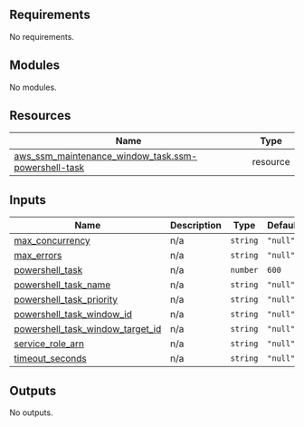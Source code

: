 <!-- BEGIN_TF_DOCS -->
## Requirements

No requirements.

## Modules

No modules.

## Resources

| Name | Type |
|------|------|
| [aws_ssm_maintenance_window_task.ssm-powershell-task](https://registry.terraform.io/providers/hashicorp/aws/latest/docs/resources/ssm_maintenance_window_task) | resource |

## Inputs

| Name | Description | Type | Default | Required |
|------|-------------|------|---------|:--------:|
| <a name="input_max_concurrency"></a> [max\_concurrency](#input\_max\_concurrency) | n/a | `string` | `"null"` | no |
| <a name="input_max_errors"></a> [max\_errors](#input\_max\_errors) | n/a | `string` | `"null"` | no |
| <a name="input_powershell_task"></a> [powershell\_task](#input\_powershell\_task) | n/a | `number` | `600` | no |
| <a name="input_powershell_task_name"></a> [powershell\_task\_name](#input\_powershell\_task\_name) | n/a | `string` | `"null"` | no |
| <a name="input_powershell_task_priority"></a> [powershell\_task\_priority](#input\_powershell\_task\_priority) | n/a | `string` | `"null"` | no |
| <a name="input_powershell_task_window_id"></a> [powershell\_task\_window\_id](#input\_powershell\_task\_window\_id) | n/a | `string` | `"null"` | no |
| <a name="input_powershell_task_window_target_id"></a> [powershell\_task\_window\_target\_id](#input\_powershell\_task\_window\_target\_id) | n/a | `string` | `"null"` | no |
| <a name="input_service_role_arn"></a> [service\_role\_arn](#input\_service\_role\_arn) | n/a | `string` | `"null"` | no |
| <a name="input_timeout_seconds"></a> [timeout\_seconds](#input\_timeout\_seconds) | n/a | `string` | `"null"` | no |

## Outputs

No outputs.
<!-- END_TF_DOCS -->
